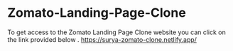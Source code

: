 # Zomato-Landing-Page-Clone

To get access to the Zomato Landing Page Clone website you can click on the link provided below .
https://surya-zomato-clone.netlify.app/ 